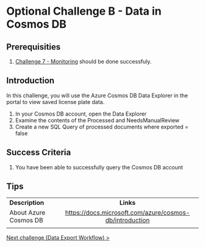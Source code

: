 # Optional Challenge B - Data in Cosmos DB

## Prerequisities

1. [Challenge 7 - Monitoring](./Monitoring.md) should be done successfuly.

## Introduction
In this challenge, you will use the Azure Cosmos DB Data Explorer in the portal to view saved license plate data.

1. In your Cosmos DB account, open the Data Explorer
2. Examine the contents of the Processed and NeedsManualReview
3. Create a new SQL Query of processed documents where exported = false

## Success Criteria
1. You have been able to successfully query the Cosmos DB account

## Tips
|                       |                                                           |
| --------------------- | :-------------------------------------------------------: |
| **Description**       |                         **Links**                         |
| About Azure Cosmos DB | <https://docs.microsoft.com/azure/cosmos-db/introduction> |
|                       |                                                           |


[Next challenge (Data Export Workflow) >](./Workflow.md)

